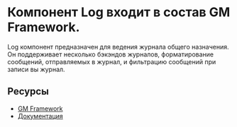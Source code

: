 # Компонент Log входит в состав GM Framework.

Log компонент предназначен для ведения журнала общего назначения. Он поддерживает несколько бэкэндов журналов, форматирование сообщений, отправляемых в журнал, и фильтрацию сообщений при записи вы журнал.

## Ресурсы
- [GM Framework](https://apps.gearmagic.ru/framework)
- [Документация](https://apps.gearmagic.ru/component/framework-log)
